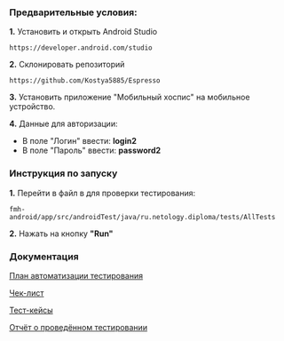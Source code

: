 
### **Предварительные условия:**
**1.** Установить и открыть Android Studio 
      
    https://developer.android.com/studio 
  
**2.** Склонировать репозиторий

    https://github.com/Kostya5885/Espresso
 
**3.**  Установить приложение "Мобильный хоспис" на мобильное устройство.

**4.** Данные для авторизации: 
- В поле "Логин" ввести: **login2**   
- В поле "Пароль" ввести: **password2**

### **Инструкция по запуску**

**1.** Перейти в файл в для проверки тестирования:    

    fmh-android/app/src/androidTest/java/ru.netology.diploma/tests/AllTests

  

**2.** Нажать на кнопку **"Run"**


### **Документация**

[План автоматизации тестирования](https://github.com/Kostya5885/Espresso/blob/master/Plan.md)

[Чек-лист](https://github.com/Kostya5885/Espresso/blob/master/Check.xlsx)

[Тест-кейсы](https://github.com/Kostya5885/Espresso/blob/master/Cases.xlsx)

[Отчёт о проведённом тестировании](https://github.com/Kostya5885/Espresso/blob/master/Result.md)
